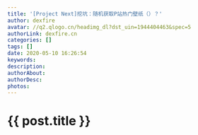```yaml
---
title: '[Project Next]挖坑：随机获取P站热门壁纸（）？'
author: dexfire
avatar: //q2.qlogo.cn/headimg_dl?dst_uin=1944404463&spec=5
authorLink: dexfire.cn
categories: []
tags: []
date: 2020-05-10 16:26:54
keywords:
description:
authorAbout:
authorDesc:
photos:
---
```


# {{ post.title }}
